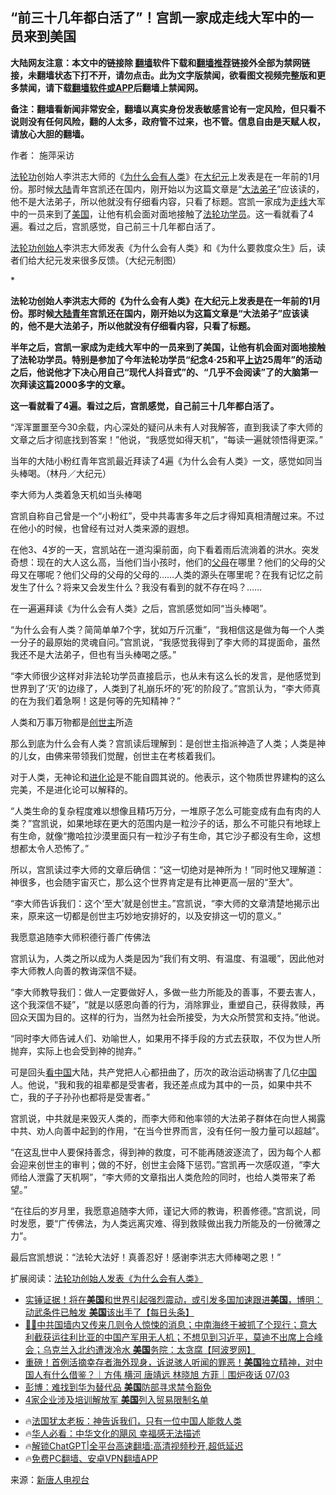  <!-- 面包屑导航 --> <h2>“前三十几年都白活了”！宫凯一家成走线大军中的一员来到美国</h2> <p class="notice"><b>大陆网友注意：本文中的链接除 <a href="https://github.com/bannedbook/fanqiang" >翻墙</a>软件下载和<a href="https://github.com/killgcd/justmysocks/blob/master/README.md">翻墙推荐</a>链接外全部为禁网链接，未翻墙状态下打不开，请勿点击。此为文字版禁闻，欲看图文视频完整版和更多禁闻，请下载<a href="https://github.com/bannedbook/fanqiang">翻墙软件或APP</a>后翻墙上禁闻网。</p><p>备注：翻墙看新闻非常安全，翻墙以真实身份发表敏感言论有一定风险，但只看不说则没有任何风险，翻的人太多，政府管不过来，也不管。信息自由是天赋人权，请放心大胆的翻墙。</b></p>  <div class="entry"> <p>作者： 施萍采访</p> <p id="summary"><a href="https://www.bannedbook.org/bnews/tag/%e6%b3%95%e8%bd%ae%e5%8a%9f/" class="st_tag internal_tag" rel="tag" title="标签 法轮功 下的日志">法轮功</a>创始人李洪志大师的《<span class='wp_keywordlink'><a href="https://www.epochtimes.com/gb/23/1/21/n13912117.htm" title="李洪志大师《为什么会有人类》" target="_blank">为什么会有人类</a></span>》在<span class='wp_keywordlink_affiliate'><a href="http://www.epochtimes.com/" title="大纪元" target="_blank">大纪元</a></span>上发表是在一年前的1月份。那时候<span class='wp_keywordlink_affiliate'><a href="https://www.bannedbook.org/" title="大陆" target="_blank">大陆</a></span>青年宫凯还在国内，刚开始以为这篇文章是“<a href="https://www.bannedbook.org/bnews/tag/%E5%A4%A7%E6%B3%95%E5%BC%9F%E5%AD%90/" class="st_tag internal_tag" rel="tag" title="标签 大法弟子 下的日志">大法弟子</a>”应该读的，他不是大法弟子，所以他就没有仔细看内容，只看了标题。宫凯一家成为<a href="https://www.bannedbook.org/bnews/tag/%e8%b5%b0%e7%ba%bf/" class="st_tag internal_tag" rel="tag" title="标签 走线 下的日志">走线</a>大军中的一员来到了<a href="https://www.bannedbook.org/bnews/tag/%e7%be%8e%e5%9b%bd/" class="st_tag internal_tag" rel="tag" title="标签 美国 下的日志">美国</a>，让他有机会面对面地接触了<a href="https://www.bannedbook.org/bnews/tag/%e6%b3%95%e8%bd%ae%e5%8a%9f%e5%ad%a6%e5%91%98/" class="st_tag internal_tag" rel="tag" title="标签 法轮功学员 下的日志">法轮功学员</a>。这一看就看了4遍。看过之后，宫凯感觉，自己前三十几年都白活了。</p> <p id="conimg"><a href="https://www.bannedbook.org/bnews/tag/%E6%B3%95%E8%BD%AE%E5%8A%9F%E5%88%9B%E5%A7%8B%E4%BA%BA/" class="st_tag internal_tag" rel="tag" title="标签 法轮功创始人 下的日志">法轮功创始人</a>李洪志大师发表《为什么会有人类》和《为什么要救度众生》后，读者们给大纪元发来很多反馈。（大纪元制图）</p> <p>*</p> <p><strong>法轮功创始人李洪志大师的《为什么会有人类》在大纪元上发表是在一年前的1月份。那时候<a href="https://www.bannedbook.org/bnews/tag/%E5%A4%A7%E9%99%86%E9%9D%92%E5%B9%B4/" class="st_tag internal_tag" rel="tag" title="标签 大陆青年 下的日志">大陆青年</a>宫凯还在国内，刚开始以为这篇文章是“大法弟子”应该读的，他不是大法弟子，所以他就没有仔细看内容，只看了标题。</strong></p> <p><strong>半年之后，宫凯一家成为走线大军中的一员来到了美国，让他有机会面对面地接触了法轮功学员。特别是参加了今年法轮功学员“纪念4·25和平<span class='wp_keywordlink_affiliate'><a href="https://www.bannedbook.org/bnews/weiquan/" title="上访" target="_blank">上访</a></span>25周年”的活动之后，他说他才下决心用自己“现代人抖音式”的、“几乎不会阅读”了的大脑第一次拜读这篇2000多字的文章。</strong></p> <p><strong>这一看就看了4遍。看过之后，宫凯感觉，自己前三十几年都白活了。</strong></p> <p>“浑浑噩噩至今30余载，内心深处的疑问从未有人对我解答，直到我读了李大师的文章之后才彻底找到答案！”他说，“我感觉如得天机”，“每读一遍就领悟得更深。”</p>  <p>当年的大陆小粉红青年宫凯最近拜读了4遍《为什么会有人类》一文，感觉如同当头棒喝。（林丹／大纪元）</p> <p>李大师为人类着急天机如当头棒喝</p> <p>宫凯自称自己曾是一个“小粉红”，受中共毒害多年之后才得知真相清醒过来。不过在他小的时候，也曾经有过对人类来源的遐想。</p> <p>在他3、4岁的一天，宫凯站在一道沟渠前面，向下看着雨后流淌着的洪水。突发奇想：现在的大人这么高，当他们当小孩时，他们的<a href="https://www.bannedbook.org/bnews/tag/%e7%88%b6%e6%af%8d/" class="st_tag internal_tag" rel="tag" title="标签 父母 下的日志">父母</a>在哪里？他们的父母的父母又在哪呢？他们父母的父母的父母的……人类的源头在哪里呢？在我有记忆之前发生了什么？将来又会发生什么？我没有看到的就不存在吗？……</p> <p>在一遍遍拜读《为什么会有人类》之后，宫凯感觉如同“当头棒喝”。</p> <p>“为什么会有人类？简简单单7个字，犹如万斤沉重”，“我相信这是做为每一个人类一分子的最原始的灵魂自问。”宫凯说，“我感觉我得到了李大师的耳提面命，虽然我还不是大法弟子，但也有当头棒喝之感。”</p> <p>“李大师很少这样对非法轮功学员直接启示，也从未有这么长的发言，是他感觉到世界到了‘灭’的边缘了，人类到了礼崩乐坏的‘死’的阶段了。”宫凯认为，“李大师真的在为我们着急啊！这是何等的先知精神？”</p> <p>人类和万事万物都是<a href="https://www.bannedbook.org/bnews/tag/%E5%88%9B%E4%B8%96%E4%B8%BB/" class="st_tag internal_tag" rel="tag" title="标签 创世主 下的日志">创世主</a>所造</p>  <p>那么到底为什么会有人类？宫凯读后理解到：是创世主指派神造了人类；人类是神的儿女，由佛来带领我们觉醒，创世主在考核着我们。</p> <p>对于人类，无神论和<span class='wp_keywordlink'><a href="https://www.bannedbook.org/forum3/topic60.html" title="进化论--魔王的圣经" target="_blank">进化论</a></span>是不能自圆其说的。他表示，这个物质世界建构的这么完美，不是进化论可以解释的。</p> <p>“人类生命的复杂程度难以想像且精巧万分，一堆原子怎么可能变成有血有肉的人类？”宫凯说，如果地球在更大的范围内是一粒沙子的话，那么不可能只有地球上有生命，就像“撒哈拉沙漠里面只有一粒沙子有生命，其它沙子都没有生命，这想想都太令人恐怖了。”</p> <p>所以，宫凯读过李大师的文章后确信：“这一切绝对是神所为！”同时他又理解道：神很多，也会随宇宙灭亡，那么这个世界肯定是有比神更高一层的“至大”。</p> <p>“李大师告诉我们：这个‘至大’就是创世主。”宫凯说，“李大师的文章清楚地揭示出来，原来这一切都是创世主巧妙地安排好的，以及安排这一切的意义。”</p> <p>我愿意追随李大师积德行善广传佛法</p> <p>宫凯认为，人类之所以成为人类是因为“我们有文明、有温度、有温暖”，因此他对李大师教人向善的教诲深信不疑。</p> <p>“李大师教导我们：做人一定要做好人，多做一些力所能及的善事，不要去害人，这个我深信不疑”，“就是以感恩向善的行为，消除罪业，重塑自己，获得救赎，再回众天国为目的。这样的行为，当然为社会所接受，为大众所赞赏和支持。”他说。</p>  <p>“同时李大师告诫人们、劝喻世人，如果用不择手段的方式去获取，不仅为世人所抛弃，实际上也会受到神的抛弃。”</p> <p>可是回头<span class='wp_keywordlink_affiliate'><a href="https://www.secretchina.com/" title="看中国" target="_blank">看中国</a></span>大陆，共产党把人心都扭曲了，历次的政治运动祸害了几亿<span class='wp_keywordlink_affiliate'><a href="https://www.bannedbook.org/" title="中国" target="_blank">中国</a></span>人。他说，“我和我的祖辈都是受害者，我还差点成为其中的一员，如果中共不亡，我的子子孙孙也都将是受害者。”</p> <p>宫凯说，中共就是来毁灭人类的，而李大师和他率领的大法弟子群体在向世人揭露中共、劝人向善中起到的作用，“在当今世界而言，没有任何一股力量可以超越”。</p> <p>“在这乱世中人要保持善念，得到神的救度，可不能再随波逐流了，因为每个人都会迎来创世主的审判；做的不好，创世主会降下惩罚。”宫凯再一次感叹道，“李大师给人泄露了天机啊”，“李大师的文章指出人类危险的同时，也给人类带来了希望。”</p> <p>“在往后的岁月里，我愿意追随李大师，谨记大师的教诲，积善修德。”宫凯说，同时发愿，要“广传佛法，为人类远离灾难、得到救赎做出我力所能及的一份微薄之力”。</p> <p>最后宫凯想说：“法轮大法好！真善忍好！感谢李洪志大师棒喝之恩！”</p> <p>扩展阅读：<a href="https://www.aboluowang.com/2024/0516/1859319.html" target="_blank">法轮功创始人发表《为什么会有人类》</a></p> <!--<div id="taboola-mid-1"></div>--><ul class='op-related-articles' title='相关阅读'> <li><a href='https://www.bannedbook.org/bnews/bannedvideo/20240704/2057989.html' target='_blank'>实锤证据！将在<b>美国</b>和世界引起强烈震动，或引发多国加速跟进<b>美国</b>，博明：动武条件已触发 <b>美国</b>该出手了【每日头条】</a></li> <li><a href='https://www.bannedbook.org/bnews/bannedvideo/20240704/2057988.html' target='_blank'>🚨🔥中共国墙内又传来几则令人惊悚的消息；中南海终于被抓了个现行；意大利截获运往利比亚的中国产军用无人机；不想见到习近平，莫迪不出席上合峰会；乌克兰入北约遭泼冷水 <b>美国</b>务院：太贪腐【阿波罗网】</a></li> <li><a href='https://www.bannedbook.org/bnews/comments/20240704/2057984.html' target='_blank'>重磅！首例活摘幸存者海外现身，诉说骇人听闻的罪恶！<b>美国</b>独立精神，对中国人有什么借鉴？｜方伟 横河 唐靖远 林晓旭 方菲｜围炉夜话 07/03</a></li> <li><a href='https://www.bannedbook.org/bnews/headline/20240704/2057955.html' target='_blank'>彭博：难找到华为替代品 <b>美国</b>防部寻求禁令豁免</a></li> <li><a href='https://www.bannedbook.org/bnews/headline/20240704/2057953.html' target='_blank'>4家企业涉及培训解放军 <b>美国</b>列入贸易限制名单</a></li> </ul> <ul class="texttj"> <li>🔥<a href="https://www.bannedbook.org/bnews/ssgc/20230219/1850782.html" target="_blank">法国犹太老板：神告诉我们，只有一位中国人能救人类</a></li> <li>🔥<a href="https://www.bannedbook.org/bnews/comments/20220220/1694796.html" target="_blank">华人必看：中华文化的飓风 幸福感无法描述</a></li> <li>🔥<a href="https://github.com/bannedbook/fanqiang/wiki/V2ray%E6%9C%BA%E5%9C%BA" target="_blank">解锁ChatGPT|全平台高速翻墙:高清视频秒开,超低延迟</a></li> <li>🔥<a href="https://github.com/bannedbook/fanqiang/wiki/%E7%A6%81%E9%97%BB%E7%BD%91%E5%AE%89%E5%8D%93%E7%BF%BB%E5%A2%99%E6%96%B0%E9%97%BBAPP" target="_blank">免费PC翻墙、安卓VPN翻墙APP</a></li> </ul><p class="src-info">来源：<span class='wp_keywordlink_affiliate'><a href="https://www.ntdtv.com/" title="新唐人电视台" target="_blank">新唐人电视台</a></span> </p> <a name='sharetosocial'></a> <div style="margin-bottom:5px;padding-bottom:5px;clear:both"> <div id="archive-pix-1" class="banner-ads"> <!-- AuctionX Display platform tag START --> <div id="27602x728x90x621x_ADSLOT1" clicktrack="%%CLICK_URL_ESC%%"></div>  <!-- AuctionX Display platform tag END --> </div> <div id="archive-pix-2" class="banner-ads"> <!-- AuctionX Display platform tag START --> <div id="27556x300x250x621x_ADSLOT1" clicktrack="%%CLICK_URL_ESC%%" style="margin:0 auto;text-align:center"></div>  <!-- AuctionX Display platform tag END --> </div> </div>  <div id="archive-pix-1" class="banner-ads"> <!-- AuctionX Display platform tag START --> <div id="27603x728x90x621x_ADSLOT1" clicktrack="%%CLICK_URL_ESC%%"></div>  <!-- AuctionX Display platform tag END --> </div> </div><!--END ENTRY--> 